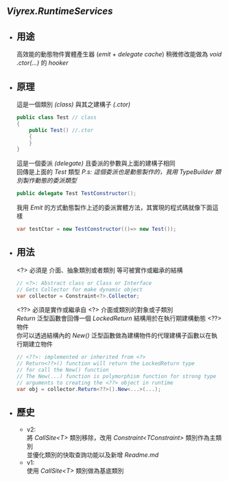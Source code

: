 ﻿## *Viyrex.RuntimeServices*

- ## 用途
    高效能的動態物件實體產生器 (*emit* + *delegate cache*)
    稍微修改能做為 *void .ctor(...)* 的 *hooker*
- ## 原理
    
    這是一個類別 *(class)* 與其之建構子 *(.ctor)*
    ``` csharp  
    public class Test // class
    {
        public Test() //.ctor
        {
        }
    }
    ```
    這是一個委派 *(delegate)* 且委派的參數與上面的建構子相同<br>
    回傳是上面的 *Test* 類型
    *P.s: 這個委派也是動態製作的，我用 TypeBuilder 類別製作動態的委派類型*
    ``` csharp
    public delegate Test TestConstructor();
    ```
    
    我用 *Emit* 的方式動態製作上述的委派實體方法，其實現的程式碼就像下面這樣
    ``` csharp 
    var testCtor = new TestConstructor(()=> new Test());
    ```
    
- ## 用法
  
    \<?\> 必須是 介面、抽象類別或者類別 等可被實作或繼承的結構
    ```csharp
    // <?>: Abstract class or Class or Interface
    // Gets Collector for make dynamic object
    var collector = Constraint<?>.Collector;
    ```
    
    \<??\> 必須是實作或繼承自 \<?\> 介面或類別的對象或子類別<br>
    *Return* 泛型函數會回傳一個 *LockedReturn* 結構用於在執行期建構動態 \<??\> 物件<br>
    你可以透過結構內的 *New()* 泛型函數做為建構物件的代理建構子函數以在執行期建立物件
    ```csharp
    // <??>: implemented or inherited from <?>
    // Return<??>() function will return the LockedReturn type
    // for call the New() function
    // The New(...) function is polymorphism function for strong type
    // arguments to creating the <??> object in runtime
    var obj = collector.Return<??>().New<...>(...);
    ```
- ## 歷史
  - v2: <br>
    將 *CallSite\<T>* 類別移除，改用 *Constraint\<TConstraint>* 類別作為主類別<br>
    並優化類別的快取查詢功能以及新增 *Readme.md*
  - v1: <br>
    使用 *CallSite\<T>* 類別做為基底類別 
    